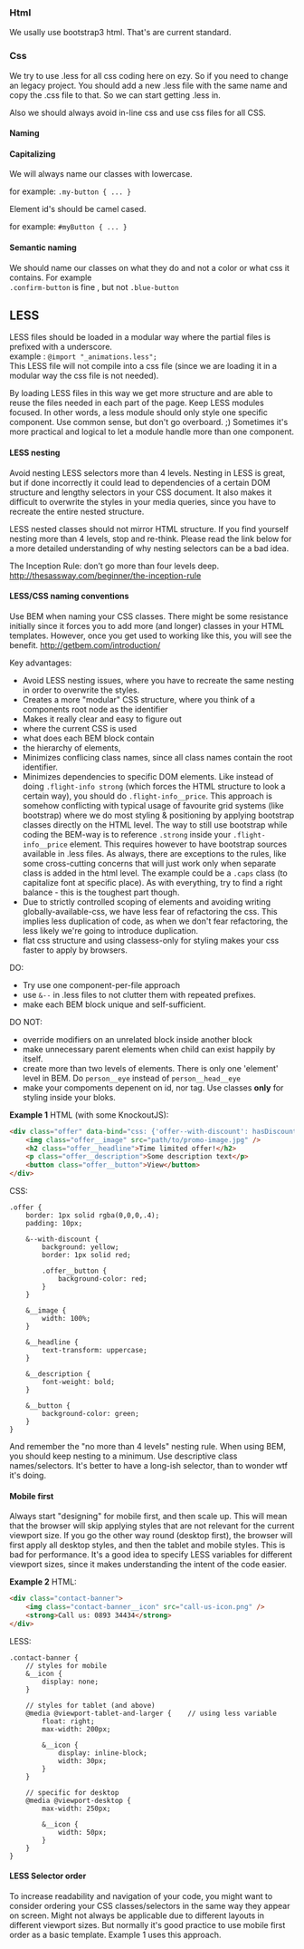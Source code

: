 ### Html
We usally use bootstrap3 html. That's are current standard.

### Css
We try to use .less for all css coding here on ezy. So if you need to change an legacy project.
You should add a new .less file with the same name and copy the .css file to that. So we can start getting .less in.

Also we should always avoid in-line css and use css files for all CSS.

#### Naming

#### Capitalizing
We will always name our classes with lowercase.

for example:
`.my-button { ... }` 

Element id's should be camel cased. 

for example:
`#myButton { ... }` 

#### Semantic naming

We should name our classes on what they do and not a color or what css it contains. For example  
 `.confirm-button` is fine , but not `.blue-button`

## LESS
LESS files should be loaded in a modular way where the partial files is prefixed with a underscore.  
example : 
`@import "_animations.less";`  
This LESS file will not compile into a css file (since we are loading it in a modular way the css file is not needed).

By loading LESS files in this way we get more structure and are able to reuse the files needed in each part of the page.
Keep LESS modules focused. In other words, a less module should only style one specific component. Use common sense, but don't go overboard. ;) Sometimes it's more practical and logical to let a module handle more than one component.

#### LESS nesting
Avoid nesting LESS selectors more than 4 levels. Nesting in LESS is great, but if done incorrectly it could lead to dependencies of a certain DOM structure and lengthy selectors in your CSS document. It also makes it difficult to overwrite the styles in your media queries, since you have to recreate the entire nested structure.

LESS nested classes should not mirror HTML structure. If you find yourself nesting more than 4 levels, stop and re-think. Please read the link below for a more detailed understanding of why nesting selectors can be a bad idea.

The Inception Rule: don’t go more than four levels deep.
http://thesassway.com/beginner/the-inception-rule


#### LESS/CSS naming conventions
Use BEM when naming your CSS classes. There might be some resistance initially since it forces you to add more (and longer) classes in your HTML templates. However, once you get used to working like this, you will see the benefit.
http://getbem.com/introduction/

Key advantages:
- Avoid LESS nesting issues, where you have to recreate the same nesting in order to overwrite the styles.
- Creates a more "modular" CSS structure, where you think of a components root node as the identifier
- Makes it really clear and easy to figure out
 - where the current CSS is used
 - what does each BEM block contain
 - the hierarchy of elements,
- Minimizes conflicing class names, since all class names contain the root identifier.
- Minimizes dependencies to specific DOM elements. Like instead of doing `.flight-info strong` (which forces the HTML structure to look a certain way), you should do `.flight-info__price`. This approach is somehow conflicting with typical usage of favourite grid systems (like bootstrap) where we do most styling & positioning by applying bootstrap classes directly on the HTML level. The way to still use bootstrap while coding the BEM-way is to reference `.strong` inside your `.flight-info__price` element. This requires however to have bootstrap sources available in .less files. As always, there are exceptions to the rules, like some cross-cutting concerns that will just work only when separate class is added in the html level. The example could be a `.caps` class (to capitalize font at specific place). As with everything, try to find a right balance - this is the toughest part though.
- Due to strictly controlled scoping of elements and avoiding writing globally-available-css, we have less fear of refactoring the css. This implies less duplication of code, as when we don't fear refactoring, the less likely we're going to introduce duplication.
- flat css structure and using classess-only for styling makes your css faster to apply by browsers.

DO:
- Try use one component-per-file approach
- use `&--` in .less files to not clutter them with repeated prefixes.
- make each BEM block unique and self-sufficient.

DO NOT:
- override modifiers on an unrelated block inside another block
- make unnecessary parent elements when child can exist happily by itself.
- create more than two levels of elements. There is only one 'element' level in BEM. Do `person__eye` instead of `person__head__eye`
- make your compoments depenent on id, nor tag. Use classes **only** for styling inside your bloks.

**Example 1**
HTML (with some KnockoutJS):
```html
<div class="offer" data-bind="css: {'offer--with-discount': hasDiscount()}">
    <img class="offer__image" src="path/to/promo-image.jpg" />
    <h2 class="offer__headline">Time limited offer!</h2>
    <p class="offer__description">Some description text</p>
    <button class="offer__button">View</button>
</div>
```
CSS:
```less
.offer {
    border: 1px solid rgba(0,0,0,.4);
    padding: 10px;

    &--with-discount {
        background: yellow;
        border: 1px solid red;

        .offer__button {
            background-color: red;
        }
    }

    &__image {
        width: 100%;
    }

    &__headline {
        text-transform: uppercase;
    }

    &__description {
        font-weight: bold;
    }

    &__button {
        background-color: green;
    }
}
```

And remember the "no more than 4 levels" nesting rule. When using BEM, you should keep nesting to a minimum.
Use descriptive class names/selectors. It's better to have a long-ish selector, than to wonder wtf it's doing.


#### Mobile first
Always start "designing" for mobile first, and then scale up. This will mean that the browser will skip applying styles that are not relevant for the current viewport size.
If you go the other way round (desktop first), the browser will first apply all desktop styles, and then the tablet and mobile styles. This is bad for performance.
It's a good idea to specify LESS variables for different viewport sizes, since it makes understanding the intent of the code easier.

**Example 2**
HTML:
```html
<div class="contact-banner">
    <img class="contact-banner__icon" src="call-us-icon.png" />
    <strong>Call us: 0893 34434</strong>
</div>
```

LESS:
```less
.contact-banner {
    // styles for mobile
    &__icon {
        display: none;
    }

    // styles for tablet (and above)
    @media @viewport-tablet-and-larger {    // using less variable
        float: right;
        max-width: 200px;

        &__icon {
            display: inline-block;
            width: 30px;
        }
    }

    // specific for desktop
    @media @viewport-desktop {
        max-width: 250px;

        &__icon {
            width: 50px;
        }
    }
}
```


#### LESS Selector order
To increase readability and navigation of your code, you might want to consider ordering your CSS classes/selectors in the same way they appear on screen. Might not always be applicable due to different layouts in different viewport sizes. But normally it's good practice to use mobile first order as a basic template. Example 1 uses this approach.
